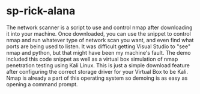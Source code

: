 # sp-rick-alana

The network scanner is a script to use and control nmap after downloading it into your machine. Once downloaded, you can use the snippet to control nmap and run whatever type of network scan you want, and even find what ports are being used to listen. It was difficult getting Visual Studio to "see" nmap and python, but that might have been my machine's fault. The demo included this code snippet as well as a virtual box simulation of nmap penetration testing using Kali Linux. This is just a simple download feature after configuring the correct storage driver for your Virtual Box to be Kali. Nmap is already a part of this operating system so demoing is as easy as opening a command prompt. 
